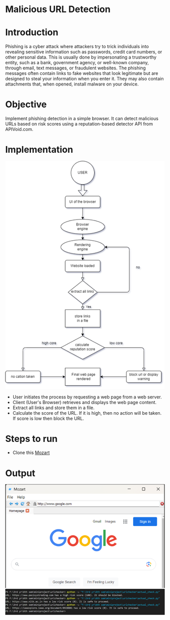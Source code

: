 # Malicious URL Detection
# Introduction
Phishing is a cyber attack where attackers try to trick individuals into revealing sensitive information such as passwords, credit card numbers, or other personal data. This is usually done by impersonating a trustworthy entity, such as a bank, government agency, or well-known company, through email, text messages, or fraudulent websites.
The phishing messages often contain links to fake websites that look legitimate but are designed to steal your information when you enter it. They may also contain attachments that, when opened, install malware on your device.

# Objective
Implement phishing detection in a simple browser. It can detect malicious URLs based on risk scores using a reputation-based detector API from APIVoid.com.

# Implementation

![implementation](Images/Final.png)

* User initiates the process by requesting a web page from a web server.
* Client (User's Browser) retrieves and displays the web page content.
* Extract all links and store them in a file.
* Calculate the score of the URL. If it is high, then no action will be taken. If score is low then block the URL.

# Steps to run 
* Clone this [Mozart](https://github.com/htoukour/Mozart.git)


# Output
![implementation](Images/mozart.png)
![implementation](Images/result.png)
